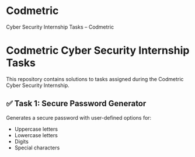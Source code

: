 # Codmetric
Cyber Security Internship Tasks – Codmetric


# Codmetric Cyber Security Internship Tasks

This repository contains solutions to tasks assigned during the Codmetric Cyber Security Internship.

## ✅ Task 1: Secure Password Generator

Generates a secure password with user-defined options for:
- Uppercase letters
- Lowercase letters
- Digits
- Special characters
